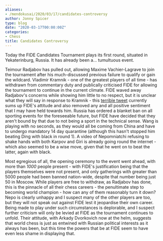 ```yaml
---
aliases:
- /mendokusai/2020/03/17/candidates-controversy
author: Jonny Spicer
type: blog
date: "2020-03-17T00:00:00Z"
categories:
- Chess
title: Candidates Controversy
---
```

Today the FIDE Candidates Tournament plays its first round, situated in Yekaterinburg, Russia. It has already been a... tumultuous event.

Teimour Radjabov has pulled out, allowing Maxime Vachier-Lagrave to join the tournament after his much-discussed previous failure to qualify or gain the wildcard. Vladimir Kramnik -
one of the greatest players of all time - has withdrawn from commentary duty and publically criticised FIDE for allowing the tournament to continue in the current climate. FIDE
waved away Radjabov's concerns while showing him little to no respect, but it is unclear what they will say in response to Kramnik - this [terrible tweet](https://twitter.com/nigelshortchess/status/1235981114466095105) currently sums up FIDE's attitude and also removed any and all positive sentiment that I may have held towards
him. Russia has ordered a blanket ban on all sporting events for the foreseeable future, but FIDE have decided that they aren't bound by that due to not being a sport in the
technical sense. Wang is playing with no seconds, as they would all be coming from China and have to undergo mandatory 14 day quarantine (although this hasn't stopped him
beating Ding with black in round 1). A video of Nepomniatchi refusing to shake hands with both Karpov and Giri is already going round the internet - which also seemed to be a
wise move, given that he went on to beat the latter, again with black.

Most egregious of all, the opening ceremony to the event went ahead, with more than *1000* people present - with FIDE's justification being that the players themselves were not
present, and only gatherings with greater than 5000 people had been banned nation-wide, despite that number being just 50 in Moscow. While players are free to withdraw, as
Radjabov has done, this is the pinnacle of all their chess careers - the penultimate step to becoming world champion - how can any of them reasonably turn it down? Nepo is
clearly unhappy and I suspect many of the other players are too, but they will not speak out against FIDE lest it jeopardise their own career. Being made to play under such
circumstances is deplorable, and I suspect further criticism will only be levied at FIDE as the tournament continues to unfold. Their attitude, with Arkady Dvorkovich now at the
helm, suggests that world chess is just as entwined with Russian political interests as it always has been, but this time the powers that be at FIDE seem to have even less shame
in displaying that.

